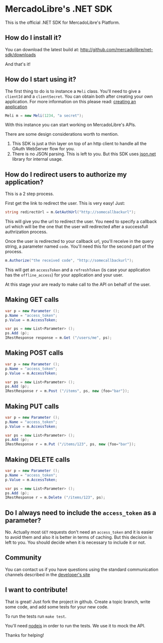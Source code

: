 # MercadoLibre's .NET SDK

This is the official .NET SDK for MercadoLibre's Platform.

## How do I install it?

You can download the latest build at: 
    http://github.com/mercadolibre/net-sdk/downloads

And that's it!

## How do I start using it?

The first thing to do is to instance a ```Meli``` class. You'll need to give a ```clientId``` and a ```clientSecret```. You can obtain both after creating your own application. For more information on this please read: [creating an application](http://developers.mercadolibre.com/creating-your-own-application/)

```csharp
Meli m = new Meli(1234, "a secret");
```
With this instance you can start working on MercadoLibre's APIs.

There are some design considerations worth to mention.
1. This SDK is just a thin layer on top of an http client to handle all the OAuth WebServer flow for you.
2. There is no JSON parsing. This is left to you. But this SDK uses [json.net](http://www.json.net/) library for internal usage.

## How do I redirect users to authorize my application?

This is a 2 step process.

First get the link to redirect the user. This is very easy! Just:

```csharp
string redirectUrl = m.GetAuthUrl("http://somecallbackurl");
```

This will give you the url to redirect the user. You need to specify a callback url which will be the one that the user will redirected after a successfull authrization process.

Once the user is redirected to your callback url, you'll receive in the query string, a parameter named ```code```. You'll need this for the second part of the process.

```csharp
m.Authorize("the received code", "http://somecallbackurl");
```

This will get an ```accessToken``` and a ```refreshToken``` (is case your application has the ```offline_access```) for your application and your user.

At this stage your are ready to make call to the API on behalf of the user.

## Making GET calls

```csharp
var p = new Parameter ();
p.Name = "access_token";
p.Value = m.AccessToken;

var ps = new List<Parameter> ();
ps.Add (p);
IRestResponse response = m.Get ("/users/me", ps);
```

## Making POST calls

```csharp
var p = new Parameter ();
p.Name = "access_token";
p.Value = m.AccessToken;

var ps = new List<Parameter> ();
ps.Add (p);
IRestResponse r = m.Post ("/items", ps, new {foo="bar"});
```
## Making PUT calls

```csharp
var p = new Parameter ();
p.Name = "access_token";
p.Value = m.AccessToken;

var ps = new List<Parameter> ();
ps.Add (p);
IRestResponse r = m.Put ("/items/123", ps, new {foo="bar"});
```
## Making DELETE calls

```csharp
var p = new Parameter ();
p.Name = "access_token";
p.Value = m.AccessToken;

var ps = new List<Parameter> ();
ps.Add (p);
IRestResponse r = m.Delete ("/items/123", ps);
```

## Do I always need to include the ```access_token``` as a parameter?
No. Actually most ```GET``` requests don't need an ```access_token``` and it is easier to avoid them and also it is better in terms of caching.
But this decision is left to you. You should decide when it is necessary to include it or not.

## Community

You can contact us if you have questions using the standard communication channels described in the [developer's site](http://developers.mercadolibre.com/discuss)

## I want to contribute!

That is great! Just fork the project in github. Create a topic branch, write some code, and add some tests for your new code.

To run the tests run ```make test```.

You'll need [nodejs](http://www.nodejs.org) in order to run the tests. We use it to mock the API.

Thanks for helping!
